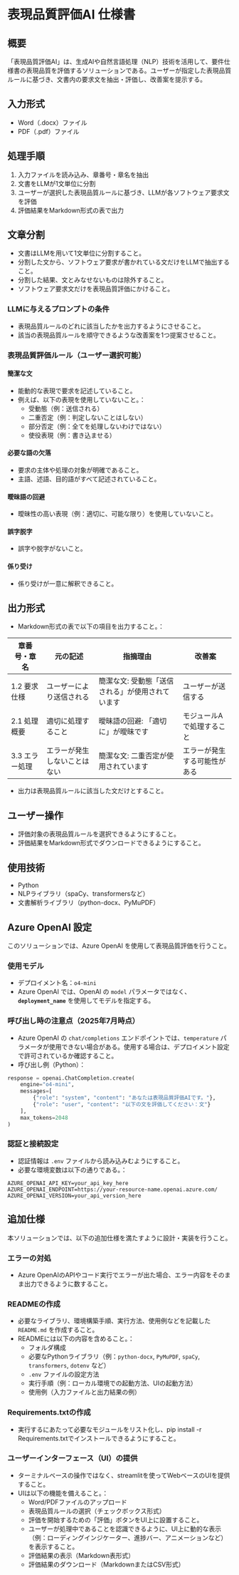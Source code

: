 
# 表現品質評価AI 仕様書

## 概要
「表現品質評価AI」は、生成AIや自然言語処理（NLP）技術を活用して、要件仕様書の表現品質を評価するソリューションである。ユーザーが指定した表現品質ルールに基づき、文書内の要求文を抽出・評価し、改善案を提示する。

## 入力形式
- Word（.docx）ファイル
- PDF（.pdf）ファイル

## 処理手順
1. 入力ファイルを読み込み、章番号・章名を抽出
2. 文書をLLMが1文単位に分割
3. ユーザーが選択した表現品質ルールに基づき、LLMが各ソフトウェア要求文を評価
4. 評価結果をMarkdown形式の表で出力

## 文章分割
- 文書はLLMを用いて1文単位に分割すること。
- 分割した文から、ソフトウェア要求が書かれている文だけをLLMで抽出すること。
- 分割した結果、文とみなせないものは除外すること。
- ソフトウェア要求文だけを表現品質評価にかけること。

### LLMに与えるプロンプトの条件
- 表現品質ルールのどれに該当したかを出力するようにさせること。
- 該当の表現品質ルールを順守できるような改善案を1つ提案させること。

### 表現品質評価ルール（ユーザー選択可能）
#### 簡潔な文
- 能動的な表現で要求を記述していること。
- 例えば、以下の表現を使用していないこと。：
  - 受動態（例：送信される）
  - 二重否定（例：判定しないことはしない）
  - 部分否定（例：全てを処理しないわけではない）
  - 使役表現（例：書き込ませる）

#### 必要な語の欠落
- 要求の主体や処理の対象が明確であること。
- 主語、述語、目的語がすべて記述されていること。

#### 曖昧語の回避
- 曖昧性の高い表現（例：適切に、可能な限り）を使用していないこと。

#### 誤字脱字
- 誤字や脱字がないこと。

#### 係り受け
- 係り受けが一意に解釈できること。

## 出力形式
- Markdown形式の表で以下の項目を出力すること。：

| 章番号・章名 | 元の記述 | 指摘理由 | 改善案 |
|--------------|-----------|-----------|---------|
| 1.2 要求仕様 | ユーザーにより送信される | 簡潔な文: 受動態「送信される」が使用されています | ユーザーが送信する |
| 2.1 処理概要 | 適切に処理すること | 曖昧語の回避: 「適切に」が曖昧です | モジュールAで処理すること |
| 3.3 エラー処理 | エラーが発生しないことはない | 簡潔な文: 二重否定が使用されています | エラーが発生する可能性がある |

- 出力は表現品質ルールに該当した文だけとすること。

## ユーザー操作
- 評価対象の表現品質ルールを選択できるようにすること。
- 評価結果をMarkdown形式でダウンロードできるようにすること。

## 使用技術
- Python
- NLPライブラリ（spaCy、transformersなど）
- 文書解析ライブラリ（python-docx、PyMuPDF）

## Azure OpenAI 設定

このソリューションでは、Azure OpenAI を使用して表現品質評価を行うこと。

### 使用モデル
- デプロイメント名：`o4-mini`
- Azure OpenAI では、OpenAI の `model` パラメータではなく、**`deployment_name`** を使用してモデルを指定する。
### 呼び出し時の注意点（2025年7月時点）

- Azure OpenAI の `chat/completions` エンドポイントでは、`temperature` パラメータが使用できない場合がある。使用する場合は、デプロイメント設定で許可されているか確認すること。
- 呼び出し例（Python）：

```python
response = openai.ChatCompletion.create(
    engine="o4-mini",
    messages=[
        {"role": "system", "content": "あなたは表現品質評価AIです。"},
        {"role": "user", "content": "以下の文を評価してください：文"}
    ],
    max_tokens=2048
)

```

### 認証と接続設定
- 認証情報は `.env` ファイルから読み込みむようにすること。
- 必要な環境変数は以下の通りである。：

```env
AZURE_OPENAI_API_KEY=your_api_key_here
AZURE_OPENAI_ENDPOINT=https://your-resource-name.openai.azure.com/
AZURE_OPENAI_VERSION=your_api_version_here
```

## 追加仕様

本ソリューションでは、以下の追加仕様を満たすように設計・実装を行うこと。

### エラーの対処
- Azure OpenAIのAPIやコード実行でエラーが出た場合、エラー内容をそのまま出力できるように数すること。

### READMEの作成
- 必要なライブラリ、環境構築手順、実行方法、使用例などを記載した `README.md` を作成すること。
- READMEには以下の内容を含めること。：
  - フォルダ構成
  - 必要なPythonライブラリ（例：`python-docx`, `PyMuPDF`, `spaCy`, `transformers`, `dotenv` など）
  - `.env` ファイルの設定方法
  - 実行手順（例：ローカル環境での起動方法、UIの起動方法）
  - 使用例（入力ファイルと出力結果の例）

### Requirements.txtの作成
- 実行するにあたって必要なモジュールをリスト化し、pip install -r Requirements.txtでインストールできるようにすること。

### ユーザーインターフェース（UI）の提供
- ターミナルベースの操作ではなく、streamlitを使ってWebベースのUIを提供すること。
- UIは以下の機能を備えること。：
  - Word/PDFファイルのアップロード
  - 表現品質ルールの選択（チェックボックス形式）
  - 評価を開始するための「評価」ボタンをUI上に設置すること。
  - ユーザーが処理中であることを認識できるように、UI上に動的な表示（例：ローディングインジケーター、進捗バー、アニメーションなど）を表示すること。
  - 評価結果の表示（Markdown表形式）
  - 評価結果のダウンロード（MarkdownまたはCSV形式）